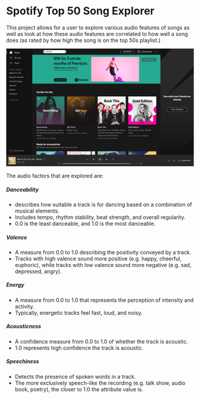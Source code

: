 # Spotify Top 50 Song Explorer

This project allows for a user to explore various audio features of songs as well as look at how these audio features are correlated to how well a song does (as rated by how high the song is on the top 50s playlist.)

![Pic](./data/spotify.jpg)

The audio factors that are explored are:
##### Danceability
- describes how suitable a track is for dancing based on a combination of musical elements.
- Includes tempo, rhythm stability, beat strength, and overall regularity.
- 0.0 is the least danceable, and 1.0 is the most danceable.

##### Valence
- A measure from 0.0 to 1.0 describing the positivity conveyed by a track.
- Tracks with high valence sound more positive (e.g. happy, cheerful, euphoric), while tracks with low valence sound more negative (e.g. sad, depressed, angry).

##### Energy
- A measure from 0.0 to 1.0 that represents the perception of intensity and activity.
- Typically, energetic tracks feel fast, loud, and noisy.

##### Acousticness
- A confidence measure from 0.0 to 1.0 of whether the track is acoustic.
- 1.0 represents high confidence the track is acoustic.

##### Speechiness
- Detects the presence of spoken words in a track.
- The more exclusively speech-like the recording (e.g. talk show, audio book, poetry), the closer to 1.0 the attribute value is.

